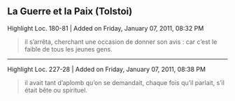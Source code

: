 ## La Guerre et la Paix (Tolstoi)

Highlight Loc. 180-81  | Added on Friday, January 07, 2011, 08:32 PM

> il s’arrêta, cherchant une occasion de donner son avis : car c’est le faible de tous les jeunes gens.

---

Highlight Loc. 227-28  | Added on Friday, January 07, 2011, 08:38 PM

> il avait tant d’aplomb qu’on se demandait, chaque fois qu’il parlait, s’il était bête ou spirituel.